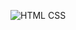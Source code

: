 ![HTML CSS](https://user-images.githubusercontent.com/83859600/130496659-efaa34ee-b545-465b-a192-a18c973e6d41.png)


